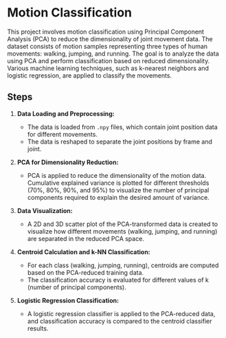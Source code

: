 # Motion Classification

This project involves motion classification using Principal Component Analysis (PCA) to reduce the dimensionality of joint movement data. The dataset consists of motion samples representing three types of human movements: walking, jumping, and running. The goal is to analyze the data using PCA and perform classification based on reduced dimensionality. Various machine learning techniques, such as k-nearest neighbors and logistic regression, are applied to classify the movements.

## Steps

1. **Data Loading and Preprocessing:**
   - The data is loaded from `.npy` files, which contain joint position data for different movements.
   - The data is reshaped to separate the joint positions by frame and joint.

2. **PCA for Dimensionality Reduction:**
   - PCA is applied to reduce the dimensionality of the motion data. Cumulative explained variance is plotted for different thresholds (70%, 80%, 90%, and 95%) to visualize the number of principal components required to explain the desired amount of variance.

3. **Data Visualization:**
   - A 2D and 3D scatter plot of the PCA-transformed data is created to visualize how different movements (walking, jumping, and running) are separated in the reduced PCA space.

4. **Centroid Calculation and k-NN Classification:**
   - For each class (walking, jumping, running), centroids are computed based on the PCA-reduced training data. 
   - The classification accuracy is evaluated for different values of k (number of principal components).

5. **Logistic Regression Classification:**
   - A logistic regression classifier is applied to the PCA-reduced data, and classification accuracy is compared to the centroid classifier results.
